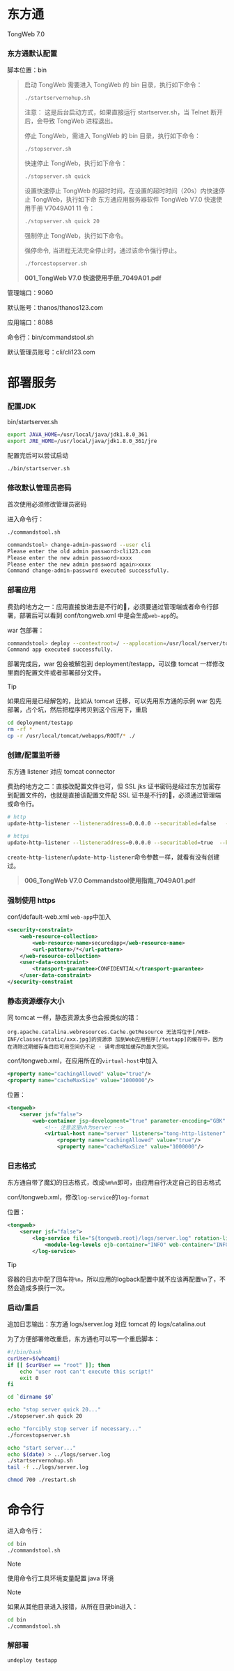 # 东方通

TongWeb 7.0

### 东方通默认配置

脚本位置：bin

> 启动 TongWeb 需要进入 TongWeb 的 bin 目录，执行如下命令： 
>
> ```bash
> ./startservernohup.sh 
> ```
>
> 注意： 这是后台启动方式，如果直接运行 startserver.sh，当 Telnet 断开后，会导致 TongWeb 进程退出。
>
> 停止 TongWeb，需进入 TongWeb 的 bin 目录，执行如下命令： 
>
> ```bash
> ./stopserver.sh 
> ```
>
> 快速停止 TongWeb，执行如下命令： 
>
> ```bash
> ./stopserver.sh quick 
> ```
>
> 设置快速停止 TongWeb 的超时时间，在设置的超时时间（20s）内快速停止 TongWeb，执行如下命 东方通应用服务器软件 TongWeb V7.0 快速使用手册 V7049A01 11 令： 
>
> ```bash
> ./stopserver.sh quick 20 
> ```
>
> 强制停止 TongWeb，执行如下命令。 
>
> 强停命令, 当进程无法完全停止时，通过该命令强行停止。 
>
> ```bash
> ./forcestopserver.sh
> ```
>
> **001_TongWeb V7.0 快速使用手册_7049A01.pdf**

管理端口：9060

默认账号：thanos/thanos123.com

应用端口：8088

命令行：bin/commandstool.sh

默认管理员账号：cli/cli123.com



# 部署服务

### 配置JDK

bin/startserver.sh

```bash
export JAVA_HOME=/usr/local/java/jdk1.8.0_361
export JRE_HOME=/usr/local/java/jdk1.8.0_361/jre
```

配置完后可以尝试启动

```bash
./bin/startserver.sh
```

### 修改默认管理员密码

首次使用必须修改管理员密码

进入命令行：

```bash
./commandstool.sh
```

```bash
commandstool> change-admin-password --user cli
Please enter the old admin password>cli123.com
Please enter the new admin password>xxxx
Please enter the new admin password again>xxxx
Command change-admin-password executed successfully.
```

### 部署应用

费劲的地方之一：应用直接放进去是不行的:dog:，必须要通过管理端或者命令行部署，部署后可以看到 conf/tongweb.xml 中是会生成`web-app`的。

war 包部署：

```bash
commandstool> deploy --contextroot=/ --applocation=/usr/local/server/tong-server/samples/servletjsp-samples/servletjsp-tomcatexamples/TC_examples.war testapp
Command app executed successfully.
```

部署完成后，war 包会被解包到 deployment/testapp，可以像 tomcat 一样修改里面的配置文件或者部署部分文件。

> [!TIP]
>
> 如果应用是已经解包的，比如从 tomcat 迁移，可以先用东方通的示例 war 包先部署，占个坑，然后把程序拷贝到这个应用下，重启
>
> ```bash
> cd deployment/testapp
> rm -rf *
> cp -r /usr/local/tomcat/webapps/ROOT/* ./
> ```

### 创建/配置监听器

东方通 listener 对应 tomcat connector

费劲的地方之二：直接改配置文件也可，但 SSL jks 证书密码是经过东方加密存到配置文件的，也就是直接该配置文件配 SSL 证书是不行的:dog:，必须通过管理端或命令行。

```bash
# http
update-http-listener --listeneraddress=0.0.0.0 --securitabled=false   --maxConnections=10000 --maxthreads=500 --redirectport=443 --maxPostSize=-1 --maxSwallowSize=-1 --listenerport=8080 --defaultvs=server tong-http-listener

# https
update-http-listener --listeneraddress=0.0.0.0 --securitabled=true  --keystorefile=conf/hqgtgs.com.jks --keystorepass=1aLQUjuoQRWq  --keystoretype=JKS --ssltype=TLS --ioMode=nio --maxConnections=10000 --maxPostSize=-1 --maxSwallowSize=-1 --listenerport=8443 --defaultvs=server tong-https-listener
```

`create-http-listener`/`update-http-listener`命令参数一样，就看有没有创建过。

> **006_TongWeb V7.0 Commandstool使用指南_7049A01.pdf**

### 强制使用 https

conf/default-web.xml `web-app`中加入

```xml
<security-constraint>
    <web-resource-collection>
        <web-resource-name>securedapp</web-resource-name>
        <url-pattern>/*</url-pattern>
    </web-resource-collection>
    <user-data-constraint>
        <transport-guarantee>CONFIDENTIAL</transport-guarantee>
    </user-data-constraint>
</security-constraint
```

### 静态资源缓存大小

同 tomcat 一样，静态资源太多也会报类似的错：

```log
org.apache.catalina.webresources.Cache.getResource 无法将位于[/WEB-INF/classes/static/xxx.jpg]的资源添 加到Web应用程序[/testapp]的缓存中，因为在清除过期缓存条目后可用空间仍不足 - 请考虑增加缓存的最大空间。
```

conf/tongweb.xml，在应用所在的`virtual-host`中加入

```xml
<property name="cachingAllowed" value="true"/>
<property name="cacheMaxSize" value="1000000"/>
```

位置：

```xml
<tongweb>
    <server jsf="false">
        <web-container jsp-development="true" parameter-encoding="GBK" response-encoding="GBK" hung-thread-threshold="0" hostnameVerifier="NullHostnameVerifier">
			<!-- 注意这里vh为server -->
            <virtual-host name="server" listeners="tong-http-listener" status="true" accesslog-enabled="false" sso-enabled="false" remote-filter-enabled="false" app-base="autodeploy">
                <property name="cachingAllowed" value="true"/>
                <property name="cacheMaxSize" value="1000000"/>
```

### 日志格式

东方通自带了魔幻的日志格式，改成`%m%n`即可，由应用自行决定自己的日志格式

conf/tongweb.xml，修改`log-service`的`log-format`

位置：

```xml
<tongweb>
    <server jsf="false">
        <log-service file="${tongweb.root}/logs/server.log" rotation-limit="100 MB" rotation-timelimit="0" rotation-file-count="20" rotation-by-day="false" log-format="%m%n" rotation="true" verbose="false" asynclog-on="false" thread-num="1" capacity="8">
            <module-log-levels ejb-container="INFO" web-container="INFO" cdi="INFO" jpa="INFO" jsf-impl="INFO" jsf-api="INFO" jta="INFO" jca="INFO" data-source="INFO" jms-resource="INFO" beanvalidation="INFO" naming="INFO" admin="INFO" configuration="INFO" deployment="INFO" monitor-service="INFO" core="INFO" security="INFO" rmi-service="INFO" systemout="INFO" other="INFO" javamail="INFO"/>
        </log-service>
```

> [!TIP]
>
> 容器的日志中配了回车符`%n`，所以应用的logback配置中就不应该再配置`%n`了，不然会造成多换行一次。

### 启动/重启

追加日志输出：东方通 logs/server.log 对应 tomcat 的 logs/catalina.out

为了方便部署修改重启，东方通也可以写一个重启脚本：

```bash
#!/bin/bash
curUser=$(whoami)
if [[ $curUser == "root" ]]; then
	echo "user root can't execute this script!"
	exit 0
fi

cd `dirname $0`

echo "stop server quick 20..."
./stopserver.sh quick 20

echo "forcibly stop server if necessary..."
./forcestopserver.sh

echo "start server..."
echo $(date) > ../logs/server.log
./startservernohup.sh
tail -f ../logs/server.log
```

```bash
chmod 700 ./restart.sh
```

# 命令行

进入命令行：

```bash
cd bin
./commandstool.sh
```

> [!NOTE]
>
> 使用命令行工具环境变量配置 java 环境

> [!NOTE]
>
> 如果从其他目录进入报错，从所在目录bin进入：
>
> ```bash
> cd bin
> ./commandstool.sh
> ```



### 解部署

```bash
undeploy testapp
```

